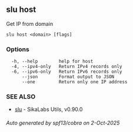## slu host

Get IP from domain

```
slu host <domain> [flags]
```

### Options

```
  -h, --help        help for host
  -4, --ipv4-only   Return IPv4 records only
  -6, --ipv6-only   Return IPv6 records only
      --json        Format output to JSON
      --one         Return only one IP address
```

### SEE ALSO

* [slu](slu.md)	 - SikaLabs Utils, v0.90.0

###### Auto generated by spf13/cobra on 2-Oct-2025
